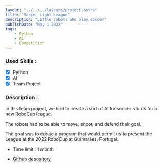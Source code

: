 ```yaml
---
layout: "../../../layouts/project.astro"
title: "Soccer Light League"
description: "Little robots who play soccer"
publishDate: "May 1 2022"
tags:
    - Python
    - AI
    - Competition
---
```


### Used Skills :

-   [x] Python
-   [x] AI
-   [x] Team Project

### Description :

In this team project, we had to create a sort of AI for soccer robots for a new RoboCup league.

The robots had to be able to move, shoot, and defend their goal.

The goal was to create a program that would permit us to present the League at the 2022 RoboCup at Guimarães, Portugal.

- Time limit : 1 month

- [Github depository](https://github.com/ValentinBoudigues/ia_robot_soccer)